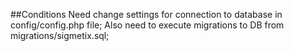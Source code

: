 ##Conditions
Need change settings for connection to database in config/config.php file;
Also need to execute migrations to DB from migrations/sigmetix.sql;